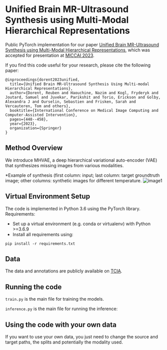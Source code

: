 #  Unified Brain MR-Ultrasound Synthesis using Multi-Modal Hierarchical Representations

Public PyTorch implementation for our paper [Unified Brain MR-Ultrasound Synthesis using Multi-Modal Hierarchical Representations](https://arxiv.org/abs/2309.08747), 
which was accepted for presentation at [MICCAI 2023]([https://www.miccai2021.org](https://conferences.miccai.org/2023/en/)). 

If you find this code useful for your research, please cite the following paper:

```
@inproceedings{dorent2023unified,
  title={Unified Brain MR-Ultrasound Synthesis Using Multi-modal Hierarchical Representations},
  author={Dorent, Reuben and Haouchine, Nazim and Kogl, Fryderyk and Joutard, Samuel and Juvekar, Parikshit and Torio, Erickson and Golby, Alexandra J and Ourselin, Sebastien and Frisken, Sarah and Vercauteren, Tom and others},
  booktitle={International Conference on Medical Image Computing and Computer-Assisted Intervention},
  pages={448--458},
  year={2023},
  organization={Springer}
}

```

## Method Overview
We introduce MHVAE, a deep hierarchical variational auto-encoder (VAE) that synthesizes missing images from various modalities. 

*Example of synthesis (first column: input; last column: target groundtruth image; other columns: synthetic images for different temperature.
![image1](https://github.com/ReubenDo/MHVAE/assets/17268715/64f3af8a-6da6-4c0b-acfa-934a6115ada6)



## Virtual Environment Setup

The code is implemented in Python 3.6 using the PyTorch library. 
Requirements:

 * Set up a virtual environment (e.g. conda or virtualenv) with Python >=3.6.9
 * Install all requirements using:
  
  ````pip install -r requirements.txt````
  

## Data

The data and annotations are publicly available on [TCIA](https://wiki.cancerimagingarchive.net/pages/viewpage.action?pageId=157288106).

## Running the code
`train.py` is the main file for training the models.

`inference.py` is the main file for running the inference:
 
## Using the code with your own data

If you want to use your own data, you just need to change the source and target paths, 
the splits and potentially the modality used.
